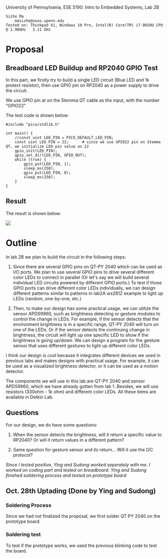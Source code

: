 University of Pennsylvania, ESE 5190: Intro to Embedded Systems, Lab 2B

    Sizhe Ma
        masizhe@seas.upenn.edu
    Tested on: Thinkpad X1, Windows 10 Pro, Intel(R) Core(TM) i7-8650U CPU @ 1.90GHz   2.11 GHz
    
# Proposal

## Breadboard LED Buildup and RP2040 GPIO Test

In this part, we firstly try to build a single LED circuit (Blue LED and 1k protect resistor), then use GPIO pin on RP2040 as a power supply to drive the circuit.

We use GPIO pin at on the Stemma QT cable as the input, with the number "GPIO22"

The test code is shown below:

```
#include "pico/stdlib.h"

int main() {
    //const uint LED_PIN = PICO_DEFAULT_LED_PIN;
    const uint LED_PIN = 22;      # since we use GPIO22 pin on Stemma QT, we initialize LED pin value as 22
    gpio_init(LED_PIN);
    gpio_set_dir(LED_PIN, GPIO_OUT);
    while (true) {
        gpio_put(LED_PIN, 1);    
        sleep_ms(250);
        gpio_put(LED_PIN, 0);
        sleep_ms(250);
    }
}
```
## Result

The result is shown below:

![](https://github.com/MaxMa6150/LAB2B_Proposal/blob/main/LED.gif)


# Outline

In lab 2B we plan to build the circuit in the following steps:

1) Since there are several GPIO pins on QT-PY 2040 which can be used as I/O ports. We plan to use several GPIO pins to drive several different color LEDs to connect in parallel (Or let's say we will build several individual LED circuits powered by different GPIO ports.) To test if those GPIO ports can drive different color LEDs individually, we can design different patterns similar to patterns in lab2A ws2812 example to light up LEDs (random, one-by-one, etc.)

2) Then, to make our design has some practical usage, we can utilize the sensor APDS9960, such as brightness detecting or gesture modules to control the change in LEDs. For example, if the sensor detects that the environment brightness is in a specific range, QT-PY 2040 will turn on one of the LEDs. Or if the sensor detects the continuing change in brightness, the circuit will light up one specific LED to show if the brightness is going up/down. We can design a program for the gesture sensor that uses different gestures to light up different color LEDs.

I think our design is cool because it integrates different devices we used in previous labs and makes designs with practical usage. For example, it can be used as a visualized brightness detector, or it can be used as a motion detector.

The components we will use in this lab are QT-PY 2040 and sensor APDS9960, which we have already gotten from lab 1. Besides, we will use resistors (330ohm - 1k ohm) and different color LEDs. All these items are available in Detkin Lab.

## Questions
For our design, we do have some questions:

1) When the sensor detects the brightness, will it return a specific value to RP2040? Or will it return values in a different pattern?

2) Same question for gesture sensor and its return... Will it use the I2C protocol?

*Since I tested positive, Ying and Sudong worked seperately with me. I worked on coding part and tested on breadboard. Ying and Sudong finished soildering process and tested on prototype board*

## Oct. 28th Uptading (Done by Ying and Sudong)

### Soldering Process

Since we had not finalized the proposal, we first solder QT PY 2040 on the prototype board.

### Soldering test

To test if the prototype works, we used the previous blinking code to test the board.



